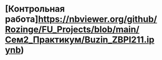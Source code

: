# [Контрольная работа]https://nbviewer.org/github/Rozinge/FU_Projects/blob/main/Сем2_Практикум/Buzin_ZBPI211.ipynb)